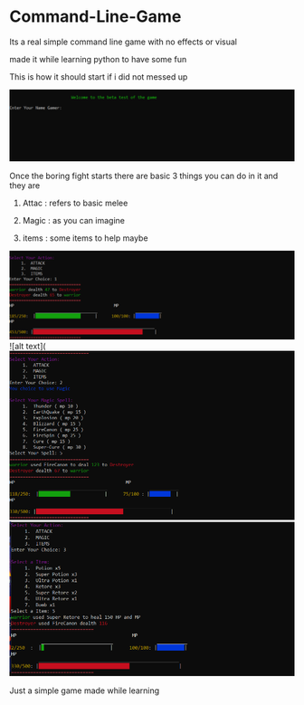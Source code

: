 # Command-Line-Game

Its a real simple command line game with no effects or visual

made it while learning python to have some fun

This is how it should start if i did not messed up

![alt text](https://github.com/studentdevelops/Command-Line-Game/blob/master/extras/Start_scene.PNG)

Once the boring fight starts there are basic 3 things you can do in it and they are

1. Attac : refers to basic melee

2. Magic : as you can imagine

3. items : some items to help maybe 

![alt text](https://github.com/studentdevelops/Command-Line-Game/blob/master/extras/Attack1.PNG)
![alt text](![alt text](https://github.com/studentdevelops/Command-Line-Game/blob/master/extras/Attack2.PNG)
![alt text](https://github.com/studentdevelops/Command-Line-Game/blob/master/extras/Items.PNG)

Just a simple game made while learning
